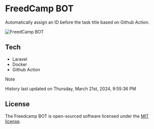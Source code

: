 # FreedCamp BOT

Automatically assign an ID before the task title based on Github Action.

![FreedCamp BOT](https://repository-images.githubusercontent.com/737932867/7d34798b-2680-471c-b089-a78a718d3d6a)

## Tech

- Laravel
- Docker
- Github Action

> [!NOTE]  
> History last updated on Thursday, March 21st, 2024, 9:55:36 PM

## License

The Freedcamp BOT is open-sourced software licensed under the [MIT license](https://opensource.org/licenses/MIT).
